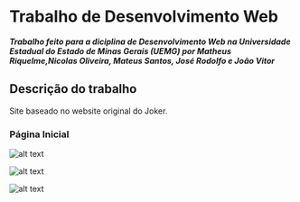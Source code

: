 # Trabalho de Desenvolvimento Web
***Trabalho feito para a diciplina de Desenvolvimento Web na Universidade Estadual do Estado de Minas Gerais (UEMG) por Matheus Riquelme,Nicolas Oliveira, Mateus Santos, José Rodolfo e João Vitor***

## Descrição do trabalho 
Site baseado no website original do Joker.

### Página Inicial


![alt text](http://github.com/R1quelme/Trabalho-desenvolvimento-web/tree/master/.screenshot/Screenshot1.png)


![alt text](http://github.com/R1quelme/Trabalho-desenvolvimento-web/tree/master/.screenshot/Screenshot2.png)


![alt text](http://github.com/R1quelme/Trabalho-desenvolvimento-web/tree/master/.screenshot/Screenshot3.png)
